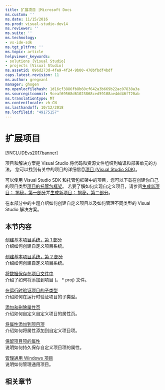 ```yaml
---
title: 扩展项目 |Microsoft Docs
ms.custom: ''
ms.date: 11/15/2016
ms.prod: visual-studio-dev14
ms.reviewer: ''
ms.suite: ''
ms.technology:
- vs-ide-sdk
ms.tgt_pltfrm: ''
ms.topic: article
helpviewer_keywords:
- solutions [Visual Studio]
- projects [Visual Studio]
ms.assetid: 096d273d-4fe9-4f24-9b00-470bfbdf4bdf
caps.latest.revision: 11
ms.author: gregvanl
manager: ghogen
ms.openlocfilehash: 1d16cf3886fb8b60cf642a3b669b22ac07838a3a
ms.sourcegitcommit: 9ceaf69568d61023868ced59108ae4dd46f720ab
ms.translationtype: MT
ms.contentlocale: zh-CN
ms.lasthandoff: 10/12/2018
ms.locfileid: "49175157"
---
```

# <a name="extending-projects"></a>扩展项目
[!INCLUDE[vs2017banner](../includes/vs2017banner.md)]

项目和解决方案是 Visual Studio 将代码和资源文件组织到编译和部署单元的方法。 您可以找到有关中的项目的详细信息[项目 (Visual Studio SDK)](../extensibility/extending-projects.md)。  
  
 可以使用 Visual Studio SDK 和托管包框架中的项目，您可以下载在创建你自己的项目类型[项目的托管包框架](http://mpfproj12.codeplex.com/)。 若要了解如何实现自定义项目，请参阅[生成新项目： 揭秘，第一部分](../extensibility/internals/new-project-generation-under-the-hood-part-one.md)并[生成新项目： 揭秘，第二部分](../extensibility/internals/new-project-generation-under-the-hood-part-two.md)。  
  
 在本部分中的主题介绍如何创建自定义项目以及如何管理不同类型的 Visual Studio 解决方案。  
  
## <a name="in-this-section"></a>本节内容  
 [创建基本项目系统，第 1 部分](../extensibility/creating-a-basic-project-system-part-1.md)  
 介绍如何创建自定义项目系统。  
  
 [创建基本项目系统，第 2 部分](../extensibility/creating-a-basic-project-system-part-2.md)  
 介绍如何创建自定义项目系统。  
  
 [将数据保存在项目文件中](../extensibility/saving-data-in-project-files.md)  
 介绍了如何将添加到项目 (。 * proj) 文件。  
  
 [在运行时验证项目的子类型](../extensibility/verifying-subtypes-of-a-project-at-run-time.md)  
 介绍如何在运行时验证项目的子类型。  
  
 [添加和删除属性页](../extensibility/adding-and-removing-property-pages.md)  
 介绍如何自定义自定义项目的属性页。  
  
 [将属性添加到项目项](../extensibility/adding-an-attribute-to-a-project-item.md)  
 介绍如何将属性添加到自定义项目项。  
  
 [保留项目项的属性](../extensibility/persisting-the-property-of-a-project-item.md)  
 说明如何持久保存自定义项目项的属性。  
  
 [管理通用 Windows 项目](../extensibility/managing-universal-windows-projects.md)  
 说明如何管理通用项目。  
  
## <a name="related-sections"></a>相关章节

